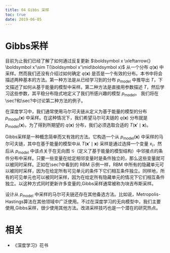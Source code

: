 ```yaml
---
title: 04 Gibbs 采样
toc: true
date: 2019-06-05
---
```


# Gibbs采样


目前为止我们已经了解了如何通过反复更新 $\boldsymbol x \xleftarrow{} \boldsymbol x'\sim T(\boldsymbol x'\mid\boldsymbol x)$ 从一个分布 $q(\boldsymbol x)$ 中采样。然而我们还没有介绍过如何确定 $q(\boldsymbol x)$ 是否是一个有效的分布。本书中将会描述两种基本的方法。第一种方法是从已经学习到的分布 $p_{\text{model}}$ 中推导出 $T$，下文描述了如何从基于能量的模型中采样。第二种方法是直接用参数描述 $T$，然后学习这些参数，其平稳分布隐式地定义了我们所感兴趣的模型 $p_{\text{model}}$。
我们将在\sec?和\sec?中讨论第二种方法的例子。



在深度学习中，我们通常使用马尔可夫链从定义为基于能量的模型的分布 $p_{\text{model}}(\boldsymbol x)$ 中采样。在这种情况下，我们希望马尔可夫链的 $q(\boldsymbol x)$ 分布就是 $p_{\text{model}}(\boldsymbol x)$。为了得到所期望的 $q(\boldsymbol x)$ 分布，我们必须选取合适的 $T(\boldsymbol x'\mid \boldsymbol x)$。



Gibbs采样是一种概念简单而又有效的方法。它构造一个从 $p_{\text{model}}(\boldsymbol x)$ 中采样的马尔可夫链，其中在基于能量的模型中从 $T(\mathbf x'\mid \mathbf x)$ 采样是通过选择一个变量 $\mathrm x_i$，然后从 $p_{\text{model}}$ 中该点关于在无向图 $\mathcal G$（定义了基于能量的模型结构）中邻接点的条件分布中采样。只要一些变量在给定相邻变量时是条件独立的，那么这些变量就可以被同时采样。正如在\sec?中看到的 RBM 示例一样，RBM 中所有的隐藏单元可以被同时采样，因为在给定所有可见单元的条件下它们相互条件独立。同样地，所有的可见单元也可以被同时采样，因为在给定所有隐藏单元的情况下它们相互条件独立。以这种方式同时更新许多变量的\,Gibbs采样通常被称为块吉布斯采样。


设计从 $p_{\text{model}}$ 中采样的马尔可夫链还存在其他备选方法。比如说，Metropolis-Hastings算法在其他领域中广泛使用。不过在深度学习的无向模型中，我们主要使用\,Gibbs采样，很少使用其他方法。改进采样技巧也是一个潜在的研究热点。





# 相关

- 《深度学习》花书
